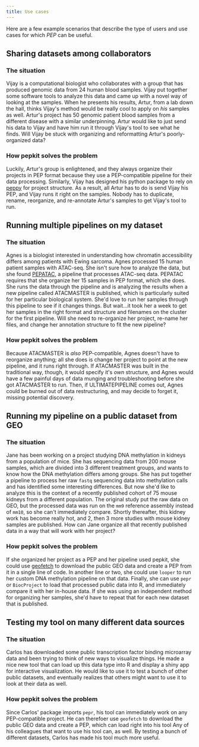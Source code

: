 ```yaml
---
title: Use cases
---
```


Here are a few example scenarios that describe the type of users and use cases for which *PEP* can be useful. 

## Sharing datasets among collaborators
### The situation
Vijay is a computational biologist who collaborates with a group that has produced genomic data from 24 human blood samples. Vijay put together some software tools to analyze this data and came up with a novel way of looking at the samples. When he presents his results, Artur, from a lab down the hall, thinks Vijay's method would be really cool to apply on *his* samples as well. Artur's project has 50 genomic patient blood samples from a different disease with a similar underpinning. Artur would like to just send his data to Vijay and have him run it through Vijay's tool to see what he finds. Will Vijay be stuck with organizing and reformatting Artur's poorly-organized data?

### How pepkit solves the problem

Luckily, Artur's group is enlightened, and they always organize their projects in PEP format because they use a PEP-compatible pipeline for their data processing. Similarly, Vijay has designed his python package to rely on [peppy](http://code.databio.org/peppy) for project structure. As a result, all Artur has to do is send Vijay his PEP, and Vijay runs it right on the samples. Nobody has to duplicate, rename, reorganize, and re-annotate Artur's samples to get Vijay's tool to run.

## Running multiple pipelines on my dataset
### The situation
Agnes is a biologist interested in understanding how chromatin accessibility differs among patients with Ewing sarcoma. Agnes processed 15 human patient samples with ATAC-seq. She isn't sure how to analyze the data, but she found [PEPATAC](http://code.databio.org/PEPATAC), a pipeline that processes ATAC-seq data. PEPATAC requires that she organize her 15 samples in PEP format, which she does. She runs the data through the pipeline and is analyzing the results when a new pipeline called ATACMASTER is published, which is particularly suited for her particular biological system. She'd love to run her samples through this pipeline to see if it changes things. But wait...it took her a week to get her samples in the right format and structure and filenames on the cluster for the first pipeline. Will she need to re-organize her project, re-name her files, and change her annotation structure to fit the new pipeline?

### How pepkit solves the problem

Because ATACMASTER is *also* PEP-compatible, Agnes doesn't have to reorganize anything; all she does is change her project to point at the new pipeline, and it runs right through. If ATACMASTER was built in the traditional way, though, it would specify it's *own* structure, and Agnes would have a few painful days of data munging and troubleshooting before she got ATACMASTER to run. Then, if ULTIMATEPIPELINE comes out, Agnes could be burned out of data restructuring, and may decide to forget it, missing potential discovery.



## Running my pipeline on a public dataset from GEO

### The situation

Jane has been working on a project studying DNA methylation in kidneys from a population of mice. She has sequencing data from 200 mouse samples, which are divided into 3 different treatment groups, and wants to know how the DNA methylation differs among groups. She has put together a pipeline to process her raw `fastq` sequencing data into methylation calls and has identified some interesting differences. But now she'd like to analyze this is the context of a recently published cohort of 75 mouse kidneys from a different population. The original study put the raw data on GEO, but the processed data was run on the `mm9` reference assembly instead of `mm10`, so she can't immediately compare. Shortly thereafter, this kidney work has become really hot, and 2, then 3 more studies with mouse kidney samples are published. How can Jane organize all that recently published data in a way that will work with her project?

### How pepkit solves the problem

If she organized her project as a PEP and her pipeline used pepkit, she could use [geofetch](http://code.databio.org/geofetch) to download the public GEO data and create a PEP from it in a single line of code. In another line or two, she could use `looper` to run her custom DNA methylation pipeline on that data. Finally, she can use `pepr` or `BiocProject` to load that processed public data into R, and immediately compare it with her in-house data. If she was using an independent method for organizing her samples, she'd have to repeat that for each new dataset that is published.


## Testing my tool on many different data sources

### The situation

Carlos has downloaded some public transcription factor binding microarray data and been trying to think of new ways to visualize things. He made a nice new tool that can load up this data type into R and display a shiny app for interactive visualization. He would like to use it to test a bunch of other public datasets, and eventually realizes that others might want to use it to look at their data as well. 

### How pepkit solves the problem

Since Carlos' package imports `pepr`, his tool can immediately work on any PEP-compatible project. He can therefoer use `geofetch` to download the public GEO data and create a PEP, which can load right into his tool Any of his colleagues that want to use his tool can, as well. By testing a bunch of different datasets, Carlos has made his tool much more useful.
